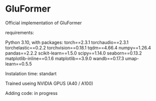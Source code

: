 # GluFormer
Official implementation of GluFormer


requirements:

Python 3.10, with packages:
torch==2.3.1
torchaudio==2.3.1
torchelastic==0.2.2
torchvision==0.18.1
tqdm==4.66.4
numpy==1.26.4
pandas==2.2.2
scikit-learn==1.5.0
scipy==1.14.0
seaborn==0.13.2
matplotlib-inline==0.1.6
matplotlib==3.9.0
wandb==0.17.3
umap-learn==0.5.5


Instalation time: standart

Trained useing NVIDIA GPUS (A40 / A100)

Adding code: in progress
